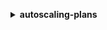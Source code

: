 **<details ><summary style="color:none;">autoscaling-plans</summary><blockquote>**

- **<details><summary style="color:none;"><b><u>create-scaling-plan</b></u></summary><blockquote>**

  * **<p style="color:none;">--scaling-plan-name</p>**
  * **<p style="color:none;">--application-source</p>**
  * **<p style="color:none;">--scaling-instructions</p>**
  * **<p style="color:none;">--cli-input-json</p>**
  * **<p style="color:none;">--cli-input-yaml</p>**
  * **<p style="color:none;">--generate-cli-skeleton</p>**

  </br>

  <p style="color:red;">**Description**</p>

  </br>

  ## **Examples**

  ```bash

  ```
  ```json

  ```

  </br>

- **<details><summary style="color:none;"><b><u>delete-scaling-plan</b></u></summary><blockquote>**

  * **<p style="color:none;">--scaling-plan-name</p>**
  * **<p style="color:none;">--scaling-plan-version</p>**
  * **<p style="color:none;">--cli-input-json</p>**
  * **<p style="color:none;">--cli-input-yaml</p>**
  * **<p style="color:none;">--generate-cli-skeleton</p>**

  </br>

  <p style="color:red;">**Description**</p>

  </br>

  ## **Examples**

  ```bash

  ```
  ```json

  ```

  </br>

- **<details><summary style="color:none;"><b><u>describe-scaling-plan-resources</b></u></summary><blockquote>**

  * **<p style="color:none;">--scaling-plan-name</p>**
  * **<p style="color:none;">--scaling-plan-version</p>**
  * **<p style="color:none;">--cli-input-json</p>**
  * **<p style="color:none;">--cli-input-yaml</p>**
  * **<p style="color:none;">--starting-token</p>**
  * **<p style="color:none;">--page-size</p>**
  * **<p style="color:none;">--max-items</p>**
  * **<p style="color:none;">--generate-cli-skeleton</p>**

  </br>

  <p style="color:red;">**Description**</p>

  </br>

  ## **Examples**

  ```bash

  ```
  ```json

  ```

  </br>

- **<details><summary style="color:none;"><b><u>describe-scaling-plans</b></u></summary><blockquote>**

  * **<p style="color:none;">--scaling-plan-names</p>**
  * **<p style="color:none;">--scaling-plan-version</p>**
  * **<p style="color:none;">--application-sources</p>**
  * **<p style="color:none;">--cli-input-json</p>**
  * **<p style="color:none;">--cli-input-yaml</p>**
  * **<p style="color:none;">--starting-token</p>**
  * **<p style="color:none;">--page-size</p>**
  * **<p style="color:none;">--max-items</p>**
  * **<p style="color:none;">--generate-cli-skeleton</p>**

  </br>

  <p style="color:red;">**Description**</p>

  </br>

  ## **Examples**

  ```bash

  ```
  ```json

  ```

  </br>

- **<details><summary style="color:none;"><b><u>get-scaling-plan-resource-forecast-data</b></u></summary><blockquote>**

  * **<p style="color:none;">--scaling-plan-name</p>**
  * **<p style="color:none;">--scaling-plan-version</p>**
  * **<p style="color:none;">--service-namespace</p>**
  * **<p style="color:none;">--resource-id</p>**
  * **<p style="color:none;">--scalable-dimension</p>**
  * **<p style="color:none;">--forecast-data-type</p>**
  * **<p style="color:none;">--start-time</p>**
  * **<p style="color:none;">--end-time</p>**
  * **<p style="color:none;">--cli-input-json</p>**
  * **<p style="color:none;">--cli-input-yaml</p>**
  * **<p style="color:none;">--generate-cli-skeleton</p>**

  </br>

  <p style="color:red;">**Description**</p>

  </br>

  ## **Examples**

  ```bash

  ```
  ```json

  ```

  </br>

- **<details><summary style="color:none;"><b><u>help</b></u></summary><blockquote>**

  * **<p style="color:none;"></p>**

  </br>

  <p style="color:red;">**Description**</p>

  </br>

  ## **Examples**

  ```bash

  ```
  ```json

  ```

  </br>

- **<details><summary style="color:none;"><b><u>update-scaling-plan</b></u></summary><blockquote>**

  * **<p style="color:none;">--scaling-plan-name</p>**
  * **<p style="color:none;">--scaling-plan-version</p>**
  * **<p style="color:none;">--application-source</p>**
  * **<p style="color:none;">--scaling-instructions</p>**
  * **<p style="color:none;">--cli-input-json</p>**
  * **<p style="color:none;">--cli-input-yaml</p>**
  * **<p style="color:none;">--generate-cli-skeleton</p>**

  </br>

  <p style="color:red;">**Description**</p>

  </br>

  ## **Examples**

  ```bash

  ```
  ```json

  ```

  </br>

</blockquote></details>
</blockquote></details>
</blockquote></details>
</blockquote></details>
</blockquote></details>
</blockquote></details>
</blockquote></details>
</blockquote></details>
